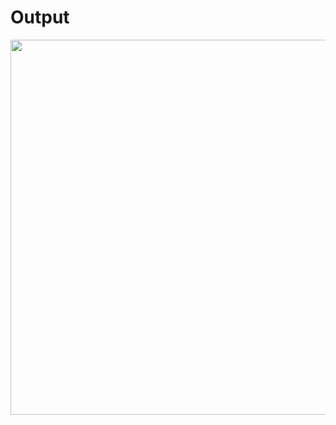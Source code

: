 <h1>Output</h1>

<img src="https://user-images.githubusercontent.com/81542559/158308616-b53c8fbb-af6a-45c1-9db4-01e1cf7ccff2.png" width="600">
